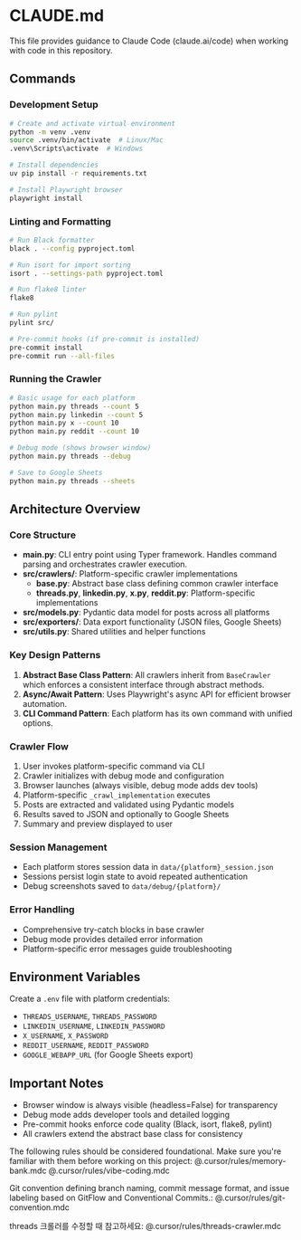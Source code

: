 # CLAUDE.md

This file provides guidance to Claude Code (claude.ai/code) when working with code in this repository.

## Commands

### Development Setup
```bash
# Create and activate virtual environment
python -m venv .venv
source .venv/bin/activate  # Linux/Mac
.venv\Scripts\activate  # Windows

# Install dependencies
uv pip install -r requirements.txt

# Install Playwright browser
playwright install
```

### Linting and Formatting
```bash
# Run Black formatter
black . --config pyproject.toml

# Run isort for import sorting
isort . --settings-path pyproject.toml

# Run flake8 linter
flake8

# Run pylint
pylint src/

# Pre-commit hooks (if pre-commit is installed)
pre-commit install
pre-commit run --all-files
```

### Running the Crawler
```bash
# Basic usage for each platform
python main.py threads --count 5
python main.py linkedin --count 5
python main.py x --count 10
python main.py reddit --count 10

# Debug mode (shows browser window)
python main.py threads --debug

# Save to Google Sheets
python main.py threads --sheets
```

## Architecture Overview

### Core Structure
- **main.py**: CLI entry point using Typer framework. Handles command parsing and orchestrates crawler execution.
- **src/crawlers/**: Platform-specific crawler implementations
  - **base.py**: Abstract base class defining common crawler interface
  - **threads.py**, **linkedin.py**, **x.py**, **reddit.py**: Platform-specific implementations
- **src/models.py**: Pydantic data model for posts across all platforms
- **src/exporters/**: Data export functionality (JSON files, Google Sheets)
- **src/utils.py**: Shared utilities and helper functions

### Key Design Patterns
1. **Abstract Base Class Pattern**: All crawlers inherit from `BaseCrawler` which enforces a consistent interface through abstract methods.
2. **Async/Await Pattern**: Uses Playwright's async API for efficient browser automation.
3. **CLI Command Pattern**: Each platform has its own command with unified options.

### Crawler Flow
1. User invokes platform-specific command via CLI
2. Crawler initializes with debug mode and configuration
3. Browser launches (always visible, debug mode adds dev tools)
4. Platform-specific `_crawl_implementation` executes
5. Posts are extracted and validated using Pydantic models
6. Results saved to JSON and optionally to Google Sheets
7. Summary and preview displayed to user

### Session Management
- Each platform stores session data in `data/{platform}_session.json`
- Sessions persist login state to avoid repeated authentication
- Debug screenshots saved to `data/debug/{platform}/`

### Error Handling
- Comprehensive try-catch blocks in base crawler
- Debug mode provides detailed error information
- Platform-specific error messages guide troubleshooting

## Environment Variables
Create a `.env` file with platform credentials:
- `THREADS_USERNAME`, `THREADS_PASSWORD`
- `LINKEDIN_USERNAME`, `LINKEDIN_PASSWORD`
- `X_USERNAME`, `X_PASSWORD`
- `REDDIT_USERNAME`, `REDDIT_PASSWORD`
- `GOOGLE_WEBAPP_URL` (for Google Sheets export)

## Important Notes
- Browser window is always visible (headless=False) for transparency
- Debug mode adds developer tools and detailed logging
- Pre-commit hooks enforce code quality (Black, isort, flake8, pylint)
- All crawlers extend the abstract base class for consistency

<rules>
The following rules should be considered foundational. Make sure you're familiar with them before working on this project:
@.cursor/rules/memory-bank.mdc
@.cursor/rules/vibe-coding.mdc

Git convention defining branch naming, commit message format, and issue labeling based on GitFlow and Conventional Commits.:
@.cursor/rules/git-convention.mdc

threads 크롤러를 수정할 때 참고하세요:
@.cursor/rules/threads-crawler.mdc
</rules>
